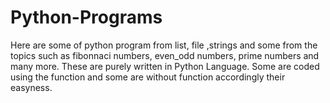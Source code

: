 # Python-Programs
Here are some of python program from list, file ,strings and some from the topics such as fibonnaci numbers, even_odd numbers, prime numbers and many more. These are purely written in Python Language. Some are coded using the function and some are without function accordingly their easyness. 
